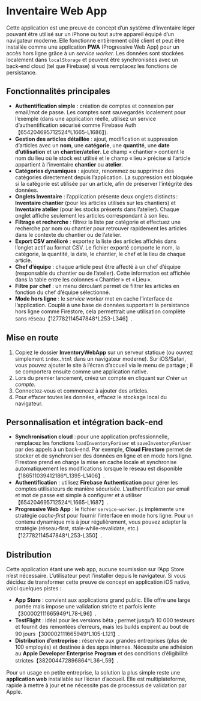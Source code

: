 # Inventaire Web App

Cette application est une preuve de concept d’un système d’inventaire léger pouvant être utilisé sur un iPhone ou tout autre appareil équipé d’un navigateur moderne. Elle fonctionne entièrement côté client et peut être installée comme une application **PWA** (Progressive Web App) pour un accès hors ligne grâce à un _service worker_. Les données sont stockées localement dans `localStorage` et peuvent être synchronisées avec un back‑end cloud (tel que Firebase) si vous remplacez les fonctions de persistance.

## Fonctionnalités principales

- **Authentification simple** : création de comptes et connexion par email/mot de passe. Les comptes sont sauvegardés localement pour l’exemple (dans une application réelle, utilisez un service d’authentification sécurisé comme Firebase Auth【654204695712524†L1665-L1686】).
- **Gestion des articles détaillée** : ajout, modification et suppression d’articles avec un **nom**, une **catégorie**, une **quantité**, une **date d’utilisation** et un **chantier/atelier**. Le champ « chantier » contient le nom du lieu où le stock est utilisé et le champ « lieu » précise si l’article appartient à l’inventaire **chantier** ou **atelier**.
- **Catégories dynamiques** : ajoutez, renommez ou supprimez des catégories directement depuis l’application. La suppression est bloquée si la catégorie est utilisée par un article, afin de préserver l’intégrité des données.
- **Onglets Inventaire** : l’application présente deux onglets distincts : **Inventaire chantier** (pour les articles utilisés sur les chantiers) et **Inventaire atelier** (pour les stocks présents dans l’atelier). Chaque onglet affiche seulement les articles correspondant à son lieu.
- **Filtrage et recherche** : filtrez la liste par catégorie et effectuez une recherche par nom ou chantier pour retrouver rapidement les articles dans le contexte du chantier ou de l’atelier.
 - **Export CSV amélioré** : exportez la liste des articles affichés dans l’onglet actif au format CSV. Le fichier exporté comporte le nom, la catégorie, la quantité, la date, le chantier, le chef et le lieu de chaque article.
 - **Chef d’équipe** : chaque article peut être affecté à un chef d’équipe (responsable du chantier ou de l’atelier). Cette information est affichée dans la table entre les colonnes « Chantier » et « Lieu ».
 - **Filtre par chef** : un menu déroulant permet de filtrer les articles en fonction du chef d’équipe sélectionné.
- **Mode hors ligne** : le _service worker_ met en cache l’interface de l’application. Couplé à une base de données supportant la persistance hors ligne comme Firestore, cela permettrait une utilisation complète sans réseau【127782114547848†L253-L346】.

## Mise en route

1. Copiez le dossier **InventoryWebApp** sur un serveur statique (ou ouvrez simplement `index.html` dans un navigateur moderne). Sur iOS/Safari, vous pouvez ajouter le site à l’écran d’accueil via le menu de partage ; il se comportera ensuite comme une application native.
2. Lors du premier lancement, créez un compte en cliquant sur _Créer un compte_.
3. Connectez‑vous et commencez à ajouter des articles.
4. Pour effacer toutes les données, effacez le stockage local du navigateur.

## Personnalisation et intégration back‑end

- **Synchronisation cloud** : pour une application professionnelle, remplacez les fonctions `loadInventoryForUser` et `saveInventoryForUser` par des appels à un back‑end. Par exemple, **Cloud Firestore** permet de stocker et de synchroniser des données en ligne et en mode hors ligne. Firestore prend en charge la mise en cache locale et synchronise automatiquement les modifications lorsque le réseau est disponible【186511039412186†L1395-L1406】.
- **Authentification** : utilisez **Firebase Authentication** pour gérer les comptes utilisateurs de manière sécurisée. L’authentification par email et mot de passe est simple à configurer et à utiliser【654204695712524†L1665-L1687】.
- **Progressive Web App** : le fichier `service-worker.js` implémente une stratégie *cache‑first* pour fournir l’interface en mode hors ligne. Pour un contenu dynamique mis à jour régulièrement, vous pouvez adapter la stratégie (réseau‑first, stale‑while‑revalidate, etc.)【127782114547848†L253-L350】.

## Distribution

Cette application étant une web app, aucune soumission sur l’App Store n’est nécessaire. L’utilisateur peut l’installer depuis le navigateur. Si vous décidez de transformer cette preuve de concept en application iOS native, voici quelques pistes :

- **App Store** : convient aux applications grand public. Elle offre une large portée mais impose une validation stricte et parfois lente【300002111665949†L78-L96】.
- **TestFlight** : idéal pour les versions bêta ; permet jusqu’à 10 000 testeurs et fournit des remontées d’erreurs, mais les builds expirent au bout de 90 jours【300002111665949†L105-L121】.
- **Distribution d’entreprise** : réservée aux grandes entreprises (plus de 100 employés) et destinée à des apps internes. Nécessite une adhésion au **Apple Developer Enterprise Program** et des conditions d’éligibilité strictes【382004472896864†L36-L59】.

Pour un usage en petite entreprise, la solution la plus simple reste une **application web** installable sur l’écran d’accueil. Elle est multiplateforme, rapide à mettre à jour et ne nécessite pas de processus de validation par Apple.